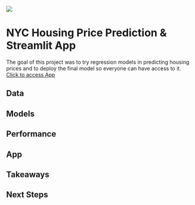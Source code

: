 ![](https://cdn.shopify.com/s/files/1/0902/2046/products/NYC-Rowhouses-final-2000px-w_1200x1200.jpg?v=1661202266)

# NYC Housing Price Prediction & Streamlit App 
The goal of this project was to try regression models in predicting housing prices and to deploy the final model so everyone can have access to it. 
[Click to access App](https://baharbiazar-nyhousing-app-3l9e70.streamlit.app/)
## Data

## Models
## Performance
## App
## Takeaways
## Next Steps
